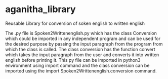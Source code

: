 # aganitha_library
Reusable Library for conversion of soken english to written english

The .py file is Spoken2Writtenenglish.py which has the class Conversion which could be imported in any independent program and 
can be used for the desired purpose by passing the input paragraph from the program from which the class is called. The class 
conversion has the function convert which takes the input paragraph from the user and converts it into written english before
printing it. This py file can be imported in python3 environment using import command and the class conversion can be imported 
using the import Spoken2Writtenenglish.conversion command.
